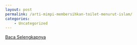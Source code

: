 ```yaml
---
layout: post
permalink: /arti-mimpi-membersihkan-toilet-menurut-islam/
categories:
    - Uncategorized
---
```


[Baca Selengkapnya](/01)